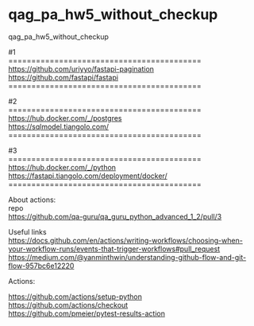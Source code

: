 # qag_pa_hw5_without_checkup
qag_pa_hw5_without_checkup

#1
<br>==========================================</br>
https://github.com/uriyyo/fastapi-pagination <br>
https://github.com/fastapi/fastapi
<br>==========================================</br>

#2
<br>==========================================</br>
https://hub.docker.com/_/postgres <br>
https://sqlmodel.tiangolo.com/
<br>==========================================</br>

#3
<br>==========================================</br>
https://hub.docker.com/_/python <br>
https://fastapi.tiangolo.com/deployment/docker/
<br>==========================================</br>

About actions:</br>
repo</br>
https://github.com/qa-guru/qa_guru_python_advanced_1_2/pull/3

Useful links  <br>
https://docs.github.com/en/actions/writing-workflows/choosing-when-your-workflow-runs/events-that-trigger-workflows#pull_request <br>
https://medium.com/@yanminthwin/understanding-github-flow-and-git-flow-957bc6e12220

Actions: <br>

 https://github.com/actions/setup-python <br>
 https://github.com/actions/checkout <br>
 https://github.com/pmeier/pytest-results-action <br>
 
